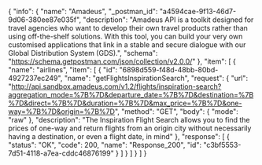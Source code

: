 {
  "info": {
    "name": "Amadeus",
    "_postman_id": "a4594cae-9f13-46d7-9d06-380ee87e035f",
    "description": "Amadeus API is a toolkit designed for travel agencies who want to develop their own travel products rather than using off-the-shelf solutions. With this tool, you can build your very own customised applications that link in a stable and secure dialogue with our Global Distribution System (GDS).",
    "schema": "https://schema.getpostman.com/json/collection/v2.0.0/"
  },
  "item": [
    {
      "name": "airlines",
      "item": [
        {
          "id": "6898d559-f48d-48bb-80bd-4927237ec249",
          "name": "getFlightsInspirationSearch",
          "request": {
            "url": "http://api.sandbox.amadeus.com/v1.2/flights/inspiration-search?aggregation_mode=%7B%7D&departure_date=%7B%7D&destination=%7B%7D&direct=%7B%7D&duration=%7B%7D&max_price=%7B%7D&one-way=%7B%7D&origin=%7B%7D",
            "method": "GET",
            "body": {
              "mode": "raw"
            },
            "description": "The Inspiration Flight Search allows you to find the prices of one-way and return flights from an origin city without necessarily having a destination, or even a flight date, in mind"
          },
          "response": [
            {
              "status": "OK",
              "code": 200,
              "name": "Response_200",
              "id": "c3bf5553-7d51-4118-a7ea-cddc46876199"
            }
          ]
        }
      ]
    }
  ]
}